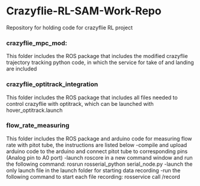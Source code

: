 # Crazyflie-RL-SAM-Work-Repo
Repository for holding code for crazyflie RL project

### crazyflie_mpc_mod:
This folder includes the ROS package that includes the modified crazyflie trajectory tracking python code, in which the service for take of and landing are included

### crazyflie_optitrack_integration
This folder includes the ROS package that includes all files needed to control crazyflie with optitrack, which can be launched with hover_optitrack.launch

### flow_rate_measuring
This folder includes the ROS package and arduino code for measuring flow rate with pitot tube, the instructions are listed below
-compile and upload arduino code to the arduino and connect pitot tube to corresponding pins (Analog pin to A0 port)
-launch roscore in a new command window and run the following command: rosrun rosserial_python serial_node.py <serial port used by the arduino>
-launch the only launch file in the launch folder for starting data recording
-run the following command to start each file recording: rosservice call /record <double tab to complete the message>
